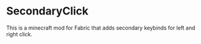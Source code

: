 # SecondaryClick
This is a minecraft mod for Fabric that adds secondary keybinds for left and right click.
